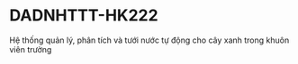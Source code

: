# DADNHTTT-HK222
Hệ thống quản lý, phân tích và tưới nước tự động cho cây xanh trong khuôn viên trường
